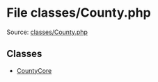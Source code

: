 File classes/County.php
=========

Source: [classes/County.php](https://github.com/PrestaShop/PrestaShop/blob/1.5.0.17/classes/County.php)


Classes
-------

* [CountyCore](class.CountyCore.md)

